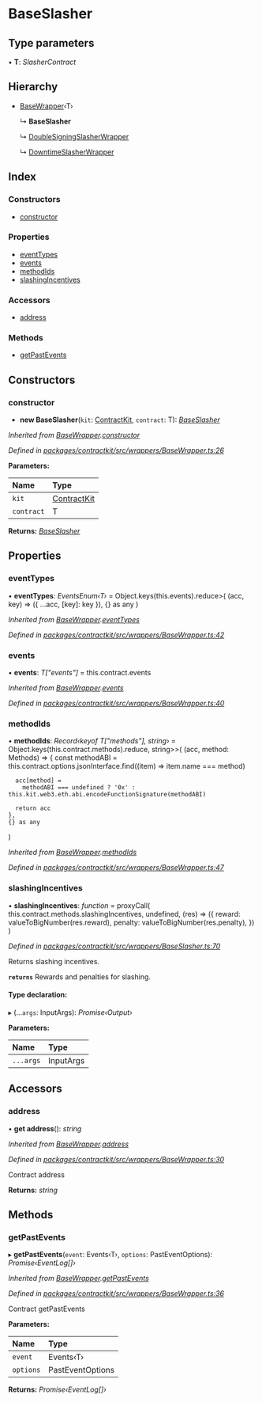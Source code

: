 # BaseSlasher

## Type parameters

▪ **T**: _SlasherContract_

## Hierarchy

* [BaseWrapper](../classes/_wrappers_basewrapper_.basewrapper.md)‹T›

  ↳ **BaseSlasher**

  ↳ [DoubleSigningSlasherWrapper](../classes/_wrappers_doublesigningslasher_.doublesigningslasherwrapper.md)

  ↳ [DowntimeSlasherWrapper](../classes/_wrappers_downtimeslasher_.downtimeslasherwrapper.md)

## Index

### Constructors

* [constructor](../classes/_wrappers_baseslasher_.baseslasher.md#constructor)

### Properties

* [eventTypes](../classes/_wrappers_baseslasher_.baseslasher.md#eventtypes)
* [events](../classes/_wrappers_baseslasher_.baseslasher.md#events)
* [methodIds](../classes/_wrappers_baseslasher_.baseslasher.md#methodids)
* [slashingIncentives](../classes/_wrappers_baseslasher_.baseslasher.md#slashingincentives)

### Accessors

* [address](../classes/_wrappers_baseslasher_.baseslasher.md#address)

### Methods

* [getPastEvents](../classes/_wrappers_baseslasher_.baseslasher.md#getpastevents)

## Constructors

### constructor

+ **new BaseSlasher**\(`kit`: [ContractKit](../classes/_kit_.contractkit.md), `contract`: T\): [_BaseSlasher_](../classes/_wrappers_baseslasher_.baseslasher.md)

_Inherited from_ [_BaseWrapper_](../classes/_wrappers_basewrapper_.basewrapper.md)_._[_constructor_](../classes/_wrappers_basewrapper_.basewrapper.md#constructor)

_Defined in_ [_packages/contractkit/src/wrappers/BaseWrapper.ts:26_](https://github.com/celo-org/celo-monorepo/blob/master/packages/contractkit/src/wrappers/BaseWrapper.ts#L26)

**Parameters:**

| Name | Type |
| :--- | :--- |
| `kit` | [ContractKit](../classes/_kit_.contractkit.md) |
| `contract` | T |

**Returns:** [_BaseSlasher_](../classes/_wrappers_baseslasher_.baseslasher.md)

## Properties

### eventTypes

• **eventTypes**: _EventsEnum‹T›_ = Object.keys\(this.events\).reduce&gt;\( \(acc, key\) =&gt; \({ ...acc, \[key\]: key }\), {} as any \)

_Inherited from_ [_BaseWrapper_](../classes/_wrappers_basewrapper_.basewrapper.md)_._[_eventTypes_](../classes/_wrappers_basewrapper_.basewrapper.md#eventtypes)

_Defined in_ [_packages/contractkit/src/wrappers/BaseWrapper.ts:42_](https://github.com/celo-org/celo-monorepo/blob/master/packages/contractkit/src/wrappers/BaseWrapper.ts#L42)

### events

• **events**: _T\["events"\]_ = this.contract.events

_Inherited from_ [_BaseWrapper_](../classes/_wrappers_basewrapper_.basewrapper.md)_._[_events_](../classes/_wrappers_basewrapper_.basewrapper.md#events)

_Defined in_ [_packages/contractkit/src/wrappers/BaseWrapper.ts:40_](https://github.com/celo-org/celo-monorepo/blob/master/packages/contractkit/src/wrappers/BaseWrapper.ts#L40)

### methodIds

• **methodIds**: _Record‹keyof T\["methods"\], string›_ = Object.keys\(this.contract.methods\).reduce, string&gt;&gt;\( \(acc, method: Methods\) =&gt; { const methodABI = this.contract.options.jsonInterface.find\(\(item\) =&gt; item.name === method\)

```text
  acc[method] =
    methodABI === undefined ? '0x' : this.kit.web3.eth.abi.encodeFunctionSignature(methodABI)

  return acc
},
{} as any
```

\)

_Inherited from_ [_BaseWrapper_](../classes/_wrappers_basewrapper_.basewrapper.md)_._[_methodIds_](../classes/_wrappers_basewrapper_.basewrapper.md#methodids)

_Defined in_ [_packages/contractkit/src/wrappers/BaseWrapper.ts:47_](https://github.com/celo-org/celo-monorepo/blob/master/packages/contractkit/src/wrappers/BaseWrapper.ts#L47)

### slashingIncentives

• **slashingIncentives**: _function_ = proxyCall\( this.contract.methods.slashingIncentives, undefined, \(res\) =&gt; \({ reward: valueToBigNumber\(res.reward\), penalty: valueToBigNumber\(res.penalty\), }\) \)

_Defined in_ [_packages/contractkit/src/wrappers/BaseSlasher.ts:70_](https://github.com/celo-org/celo-monorepo/blob/master/packages/contractkit/src/wrappers/BaseSlasher.ts#L70)

Returns slashing incentives.

**`returns`** Rewards and penalties for slashing.

#### Type declaration:

▸ \(...`args`: InputArgs\): _Promise‹Output›_

**Parameters:**

| Name | Type |
| :--- | :--- |
| `...args` | InputArgs |

## Accessors

### address

• **get address**\(\): _string_

_Inherited from_ [_BaseWrapper_](../classes/_wrappers_basewrapper_.basewrapper.md)_._[_address_](../classes/_wrappers_basewrapper_.basewrapper.md#address)

_Defined in_ [_packages/contractkit/src/wrappers/BaseWrapper.ts:30_](https://github.com/celo-org/celo-monorepo/blob/master/packages/contractkit/src/wrappers/BaseWrapper.ts#L30)

Contract address

**Returns:** _string_

## Methods

### getPastEvents

▸ **getPastEvents**\(`event`: Events‹T›, `options`: PastEventOptions\): _Promise‹EventLog\[\]›_

_Inherited from_ [_BaseWrapper_](../classes/_wrappers_basewrapper_.basewrapper.md)_._[_getPastEvents_](../classes/_wrappers_basewrapper_.basewrapper.md#getpastevents)

_Defined in_ [_packages/contractkit/src/wrappers/BaseWrapper.ts:36_](https://github.com/celo-org/celo-monorepo/blob/master/packages/contractkit/src/wrappers/BaseWrapper.ts#L36)

Contract getPastEvents

**Parameters:**

| Name | Type |
| :--- | :--- |
| `event` | Events‹T› |
| `options` | PastEventOptions |

**Returns:** _Promise‹EventLog\[\]›_

